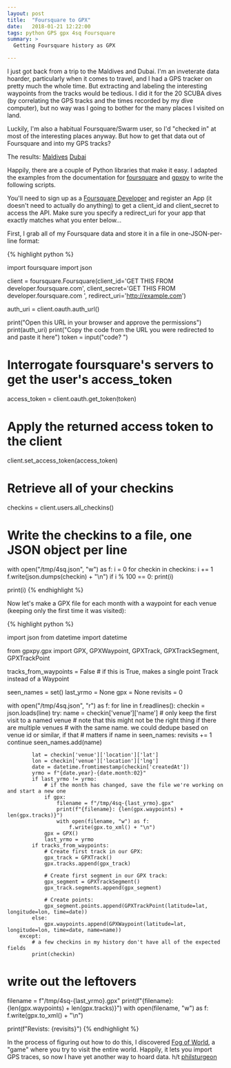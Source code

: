 ```yaml
---
layout: post
title:  "Foursquare to GPX"
date:   2018-01-21 12:22:00
tags: python GPS gpx 4sq Foursquare
summary: >
  Getting Foursquare history as GPX

---
```


I just got back from a trip to the Maldives and Dubai. I'm an inveterate data hoarder,
particularly when it comes to travel, and I had a GPS tracker on pretty much the whole
time. But extracting and labeling the interesting waypoints from the tracks would be
tedious. I did it for the 20 SCUBA dives (by correlating the GPS tracks and the times
recorded by my dive computer), but no way was I going to bother for the many places I
visited on land.

Luckily, I'm also a habitual Foursquare/Swarm user, so I'd "checked in" at most of the
interesting places anyway. But how to get that data out of Foursquare and into my GPS
tracks?

The results: [Maldives](http://wander.ingstar.com/adventures/maldives-map.html)
[Dubai](http://wander.ingstar.com/adventures/dubai-map.html)

Happily, there are a couple of Python libraries that make it easy. I adapted the examples
from the documentation for [foursquare](https://github.com/mLewisLogic/foursquare) and
[gpxpy](https://github.com/tkrajina/gpxpy) to write the following scripts.

You'll need to sign up as a [Foursquare Developer](https://developer.foursquare.com/)
and register an App (it doesn't need to actually do anything) to get a client_id
and client_secret to access the API. Make sure you specify a redirect_uri for your
app that exactly matches what you enter below...

First, I grab all of my Foursquare data and store it in a file in one-JSON-per-line format:

{% highlight python %}

import foursquare
import json

client = foursquare.Foursquare(client_id='GET THIS FROM developer.foursquare.com',
                               client_secret='GET THIS FROM developer.foursquare.com ',
                               redirect_uri='http://example.com')

auth_uri = client.oauth.auth_url()

print("Open this URL in your browser and approve the permissions")
print(auth_uri)
print("Copy the code from the URL you were redirected to and paste it here")
token = input("code? ")

# Interrogate foursquare's servers to get the user's access_token
access_token = client.oauth.get_token(token)

# Apply the returned access token to the client
client.set_access_token(access_token)

# Retrieve all of your checkins
checkins = client.users.all_checkins()

# Write the checkins to a file, one JSON object per line
with open("/tmp/4sq.json", "w") as f:
    i = 0
    for checkin in checkins:
        i += 1
        f.write(json.dumps(checkin) + "\n")
        if i % 100 == 0:
            print(i)

print(i)
{% endhighlight %}

Now let's make a GPX file for each month with a waypoint for each venue 
(keeping only the first time it was visited):

{% highlight python %}

import json
from datetime import datetime

from gpxpy.gpx import GPX, GPXWaypoint, GPXTrack, GPXTrackSegment, GPXTrackPoint

tracks_from_waypoints = False  # if this is True, makes a single point Track instead of a Waypoint

seen_names = set()
last_yrmo = None
gpx = None
revisits = 0

with open("/tmp/4sq.json", "r") as f:
    for line in f.readlines():
        checkin = json.loads(line)
        try:
            name = checkin['venue']['name']
            # only keep the first visit to a named venue
            # note that this might not be the right thing if there are multiple venues
            # with the same name. we could dedupe based on venue id or similar, if that
            # matters
            if name in seen_names:
                revisits += 1
                continue
            seen_names.add(name)

            lat = checkin['venue']['location']['lat']
            lon = checkin['venue']['location']['lng']
            date = datetime.fromtimestamp(checkin['createdAt'])
            yrmo = f"{date.year}-{date.month:02}"
            if last_yrmo != yrmo:
                # if the month has changed, save the file we're working on and start a new one
                if gpx:
                    filename = f"/tmp/4sq-{last_yrmo}.gpx"
                    print(f"{filename}: {len(gpx.waypoints) + len(gpx.tracks)}")
                    with open(filename, "w") as f:
                        f.write(gpx.to_xml() + "\n")
                gpx = GPX()
                last_yrmo = yrmo
            if tracks_from_waypoints:
                # Create first track in our GPX:
                gpx_track = GPXTrack()
                gpx.tracks.append(gpx_track)

                # Create first segment in our GPX track:
                gpx_segment = GPXTrackSegment()
                gpx_track.segments.append(gpx_segment)

                # Create points:
                gpx_segment.points.append(GPXTrackPoint(latitude=lat, longitude=lon, time=date))
            else:
                gpx.waypoints.append(GPXWaypoint(latitude=lat, longitude=lon, time=date, name=name))
        except:
            # a few checkins in my history don't have all of the expected fields
            print(checkin)

# write out the leftovers
filename = f"/tmp/4sq-{last_yrmo}.gpx"
print(f"{filename}: {len(gpx.waypoints) + len(gpx.tracks)}")
with open(filename, "w") as f:
    f.write(gpx.to_xml() + "\n")

print(f"Revists: {revisits}")
{% endhighlight %}

In the process of figuring out how to do this, I discovered [Fog of World](https://fogofworld.com),
a "game" where you try to visit the entire world. Happily, it lets you import GPS traces, so now
I have yet another way to hoard data. h/t [philsturgeon](https://gist.github.com/philsturgeon/4431748)
